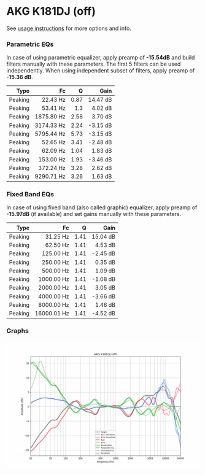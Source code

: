 # AKG K181DJ (off)
See [usage instructions](https://github.com/jaakkopasanen/AutoEq#usage) for more options and info.

### Parametric EQs
In case of using parametric equalizer, apply preamp of **-15.54dB** and build filters manually
with these parameters. The first 5 filters can be used independently.
When using independent subset of filters, apply preamp of **-15.36 dB**.

| Type    | Fc         |    Q | Gain     |
|--------:|-----------:|-----:|---------:|
| Peaking | 22.43 Hz   | 0.87 | 14.47 dB |
| Peaking | 53.41 Hz   | 1.3  | 4.02 dB  |
| Peaking | 1875.80 Hz | 2.58 | 3.70 dB  |
| Peaking | 3174.33 Hz | 2.24 | -3.15 dB |
| Peaking | 5795.44 Hz | 5.73 | -3.15 dB |
| Peaking | 52.65 Hz   | 3.41 | -2.48 dB |
| Peaking | 62.09 Hz   | 1.04 | 1.83 dB  |
| Peaking | 153.00 Hz  | 1.93 | -3.46 dB |
| Peaking | 372.24 Hz  | 3.28 | 2.62 dB  |
| Peaking | 9290.71 Hz | 3.26 | 1.63 dB  |

### Fixed Band EQs
In case of using fixed band (also called graphic) equalizer, apply preamp of **-15.97dB**
(if available) and set gains manually with these parameters.

| Type    | Fc          |    Q | Gain     |
|--------:|------------:|-----:|---------:|
| Peaking | 31.25 Hz    | 1.41 | 15.04 dB |
| Peaking | 62.50 Hz    | 1.41 | 4.53 dB  |
| Peaking | 125.00 Hz   | 1.41 | -2.45 dB |
| Peaking | 250.00 Hz   | 1.41 | 0.35 dB  |
| Peaking | 500.00 Hz   | 1.41 | 1.09 dB  |
| Peaking | 1000.00 Hz  | 1.41 | -1.08 dB |
| Peaking | 2000.00 Hz  | 1.41 | 3.05 dB  |
| Peaking | 4000.00 Hz  | 1.41 | -3.66 dB |
| Peaking | 8000.00 Hz  | 1.41 | 1.46 dB  |
| Peaking | 16000.01 Hz | 1.41 | -4.52 dB |

### Graphs
![](./AKG%20K181DJ%20(off).png)